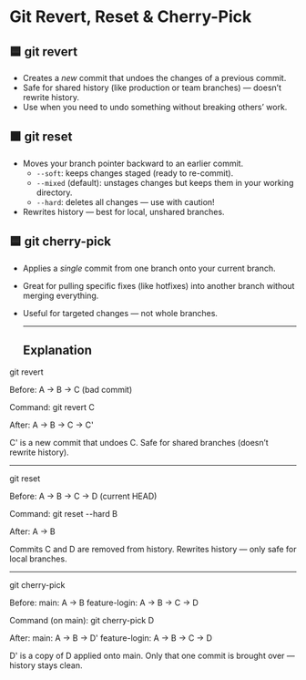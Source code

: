# Git Revert, Reset & Cherry-Pick

## 🟦 git revert
- Creates a *new* commit that undoes the changes of a previous commit.
- Safe for shared history (like production or team branches) — doesn’t rewrite history.
- Use when you need to undo something without breaking others’ work.

## 🟧 git reset
- Moves your branch pointer backward to an earlier commit.
  - `--soft`: keeps changes staged (ready to re-commit).
  - `--mixed` (default): unstages changes but keeps them in your working directory.
  - `--hard`: deletes all changes — use with caution!
- Rewrites history — best for local, unshared branches.

## 🟦 git cherry-pick
- Applies a *single* commit from one branch onto your current branch.
- Great for pulling specific fixes (like hotfixes) into another branch without merging everything.
- Useful for targeted changes — not whole branches.

  ---
  ## Explanation

git revert

Before:
A → B → C (bad commit)

Command:
git revert C

After:
A → B → C → C'

C' is a new commit that undoes C.
Safe for shared branches (doesn’t rewrite history).

---

git reset

Before:
A → B → C → D (current HEAD)

Command:
git reset --hard B

After:
A → B

Commits C and D are removed from history.
Rewrites history — only safe for local branches.

---

git cherry-pick

Before:
main: A → B
feature-login: A → B → C → D

Command (on main):
git cherry-pick D

After:
main: A → B → D'
feature-login: A → B → C → D

D' is a copy of D applied onto main.
Only that one commit is brought over — history stays clean.
